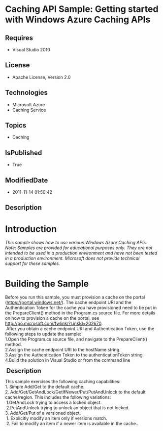 # Caching API Sample: Getting started with Windows Azure Caching APIs
## Requires
* Visual Studio 2010
## License
* Apache License, Version 2.0
## Technologies
* Microsoft Azure
* Caching Service
## Topics
* Caching
## IsPublished
* True
## ModifiedDate
* 2011-11-14 01:50:42
## Description

<h1>Introduction</h1>
<p><em><span class="style3">This sample shows how to use various Windows Azure&nbsp;Caching APIs.&nbsp;&nbsp;&nbsp;&nbsp;&nbsp;&nbsp;&nbsp;&nbsp;&nbsp;<br>
Note: Samples are provided for educational purposes only. They are not intended to be used in a production environment and have not been&nbsp;tested in a production environment. Microsoft does not provide technical support&nbsp;for these samples.
</span></em></p>
<h1><span>Building the Sample</span></h1>
<p>Before you run this sample, you must provision a cache on the portal (<a href="https://portal.windows.net/">https://portal.windows.net/</a>). The cache endpoint URI and the Authentication Token for the cache you have provisioned need to be put in the PrepareClient()
 method in the Program.cs source file. For more details on how to provision a cache on the portal, see
<a href="http://go.microsoft.com/fwlink/?LinkId=202670">http://go.microsoft.com/fwlink/?LinkId=202670</a>.<br>
&nbsp;After you obtain a cache endpoint URI and Authentication Token, use the following steps to update the sample:
<br>
1.Open the Program.cs source file, and navigate to the PrepareClient() method.<br>
2.Assign the cache endpoint URI to the hostName string.<br>
3.Assign the Authentication Token to the authenticationToken string.<br>
4.Build the solution in Visual Studio or from the command line</p>
<p>&nbsp;<span style="font-size:20px; font-weight:bold">Description</span></p>
<p>This sample exercises the following caching capabilities:<br>
1. Simple Add/Get to the default cache.<br>
2. Add/Get/GetAndLock/GetIfNewer/Put/PutAndUnlock to the default cache/region. This includes the following variations:<br>
&nbsp;1.GetAndLock trying to access a locked object.<br>
&nbsp;2.PutAndUnlock trying to unlock an object that is not locked.<br>
3. Add/Get/Put of a versioned object.<br>
&nbsp;1. Explicitly modify an item only if versions match.<br>
&nbsp;2. Fail to modify an item if a newer item is available in the cache..&nbsp;&nbsp;&nbsp;</p>
